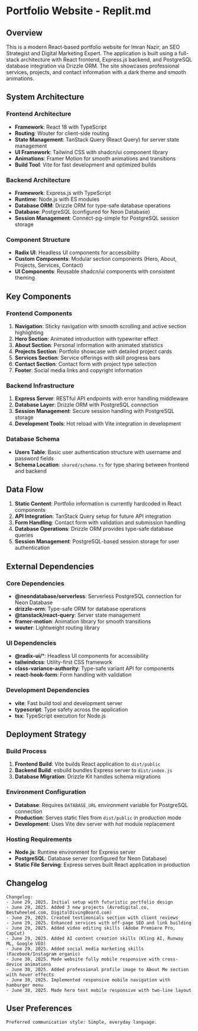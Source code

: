 # Portfolio Website - Replit.md

## Overview

This is a modern React-based portfolio website for Imran Nazir, an SEO Strategist and Digital Marketing Expert. The application is built using a full-stack architecture with React frontend, Express.js backend, and PostgreSQL database integration via Drizzle ORM. The site showcases professional services, projects, and contact information with a dark theme and smooth animations.

## System Architecture

### Frontend Architecture
- **Framework**: React 18 with TypeScript
- **Routing**: Wouter for client-side routing
- **State Management**: TanStack Query (React Query) for server state management
- **UI Framework**: Tailwind CSS with shadcn/ui component library
- **Animations**: Framer Motion for smooth animations and transitions
- **Build Tool**: Vite for fast development and optimized builds

### Backend Architecture
- **Framework**: Express.js with TypeScript
- **Runtime**: Node.js with ES modules
- **Database ORM**: Drizzle ORM for type-safe database operations
- **Database**: PostgreSQL (configured for Neon Database)
- **Session Management**: Connect-pg-simple for PostgreSQL session storage

### Component Structure
- **Radix UI**: Headless UI components for accessibility
- **Custom Components**: Modular section components (Hero, About, Projects, Services, Contact)
- **UI Components**: Reusable shadcn/ui components with consistent theming

## Key Components

### Frontend Components
1. **Navigation**: Sticky navigation with smooth scrolling and active section highlighting
2. **Hero Section**: Animated introduction with typewriter effect
3. **About Section**: Personal information with animated statistics
4. **Projects Section**: Portfolio showcase with detailed project cards
5. **Services Section**: Service offerings with skill progress bars
6. **Contact Section**: Contact form with project type selection
7. **Footer**: Social media links and copyright information

### Backend Infrastructure
1. **Express Server**: RESTful API endpoints with error handling middleware
2. **Database Layer**: Drizzle ORM with PostgreSQL connection
3. **Session Management**: Secure session handling with PostgreSQL storage
4. **Development Tools**: Hot reload with Vite integration in development

### Database Schema
- **Users Table**: Basic user authentication structure with username and password fields
- **Schema Location**: `shared/schema.ts` for type sharing between frontend and backend

## Data Flow

1. **Static Content**: Portfolio information is currently hardcoded in React components
2. **API Integration**: TanStack Query setup for future API integration
3. **Form Handling**: Contact form with validation and submission handling
4. **Database Operations**: Drizzle ORM provides type-safe database queries
5. **Session Management**: PostgreSQL-based session storage for user authentication

## External Dependencies

### Core Dependencies
- **@neondatabase/serverless**: Serverless PostgreSQL connection for Neon Database
- **drizzle-orm**: Type-safe ORM for database operations
- **@tanstack/react-query**: Server state management
- **framer-motion**: Animation library for smooth transitions
- **wouter**: Lightweight routing library

### UI Dependencies
- **@radix-ui/***: Headless UI components for accessibility
- **tailwindcss**: Utility-first CSS framework
- **class-variance-authority**: Type-safe variant API for components
- **react-hook-form**: Form handling with validation

### Development Dependencies
- **vite**: Fast build tool and development server
- **typescript**: Type safety across the application
- **tsx**: TypeScript execution for Node.js

## Deployment Strategy

### Build Process
1. **Frontend Build**: Vite builds React application to `dist/public`
2. **Backend Build**: esbuild bundles Express server to `dist/index.js`
3. **Database Migration**: Drizzle Kit handles schema migrations

### Environment Configuration
- **Database**: Requires `DATABASE_URL` environment variable for PostgreSQL connection
- **Production**: Serves static files from `dist/public` in production mode
- **Development**: Uses Vite dev server with hot module replacement

### Hosting Requirements
- **Node.js**: Runtime environment for Express server
- **PostgreSQL**: Database server (configured for Neon Database)
- **Static File Serving**: Express serves built React application in production

## Changelog

```
Changelog:
- June 29, 2025. Initial setup with futuristic portfolio design
- June 29, 2025. Added 3 new projects (Avrodigital.co, Bestwheeled.com, DigitalDivingBoard.com)
- June 29, 2025. Created testimonials section with client reviews
- June 29, 2025. Enhanced services with off-page SEO and link building
- June 29, 2025. Added video editing skills (Adobe Premiere Pro, CapCut)
- June 29, 2025. Added AI content creation skills (Kling AI, Runway ML, Google VEO)
- June 29, 2025. Added social media marketing skills (Facebook/Instagram organic)
- June 30, 2025. Made website fully mobile responsive with cross-device animations
- June 30, 2025. Added professional profile image to About Me section with hover effects
- June 30, 2025. Implemented responsive mobile navigation with hamburger menu
- June 30, 2025. Made hero text mobile responsive with two-line layout
```

## User Preferences

```
Preferred communication style: Simple, everyday language.
```